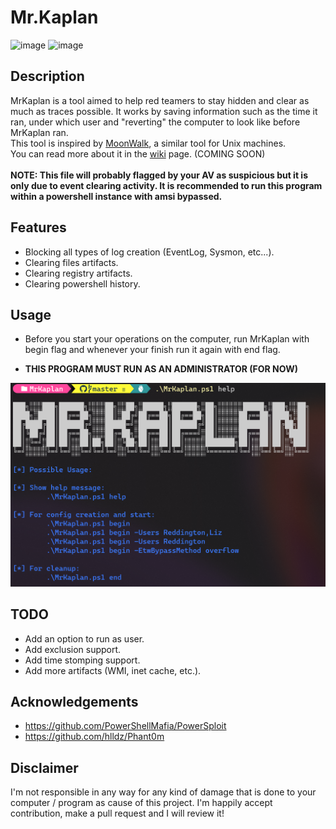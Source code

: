 # Mr.Kaplan
![image](https://img.shields.io/badge/powershell-5391FE?style=for-the-badge&logo=powershell&logoColor=white) ![image](https://img.shields.io/badge/Windows-0078D6?style=for-the-badge&logo=windows&logoColor=white)<br />

## Description
MrKaplan is a tool aimed to help red teamers to stay hidden and clear as much as traces possible. It works by saving information such as the time it ran, under which user and "reverting" the computer to look like before MrKaplan ran.<br />
This tool is inspired by <a href="https://github.com/mufeedvh/moonwalk">MoonWalk</a>, a similar tool for Unix machines.<br />
You can read more about it in the <a href="https://github.com/idov31/MrKaplan/wiki">wiki</a> page. (COMING SOON)<br /><br />
**NOTE: This file will probably flagged by your AV as suspicious but it is only due to event clearing activity. It is recommended to run this program within a powershell instance with amsi bypassed.**

## Features
- Blocking all types of log creation (EventLog, Sysmon, etc...).
- Clearing files artifacts.
- Clearing registry artifacts.
- Clearing powershell history.

## Usage
- Before you start your operations on the computer, run MrKaplan with begin flag and whenever your finish run it again with end flag.

- **THIS PROGRAM MUST RUN AS AN ADMINISTRATOR (FOR NOW)**<br />

<img src="Pictures/usage.png" />

## TODO
- Add an option to run as user.
- Add exclusion support.
- Add time stomping support.
- Add more artifacts (WMI, inet cache, etc.).

## Acknowledgements
- https://github.com/PowerShellMafia/PowerSploit
- https://github.com/hlldz/Phant0m

## Disclaimer
I'm not responsible in any way for any kind of damage that is done to your computer / program as cause of this project. I'm happily accept contribution, make a pull request and I will review it!